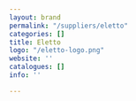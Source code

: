 ```yaml
---
layout: brand
permalink: "/suppliers/eletto"
categories: []
title: Eletto
logo: "/eletto-logo.png"
website: ''
catalogues: []
info: ''

---
```

